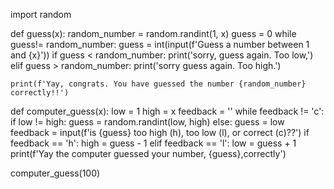 import random

def guess(x):
    random_number = random.randint(1, x)
    guess = 0 
    while guess!= random_number:
        guess = int(input(f'Guess a number between 1 and {x}'))
        if guess < random_number:
            print('sorry, guess again. Too low,')
        elif guess > random_number:
            print('sorry guess again. Too high.')

    print(f'Yay, congrats. You have guessed the number {random_number} correctly!!')

def computer_guess(x):
    low = 1
    high = x
    feedback = ''
    while feedback != 'c':
        if low != high:
             guess = random.randint(low, high)
        else:
            guess = low
        feedback = input(f'is {guess} too high (h), too low (l), or correct (c)??')
        if feedback == 'h':
            high = guess - 1
        elif feedback == 'l':
            low = guess + 1
    print(f'Yay the computer guessed your number, {guess},correctly')



computer_guess(100)
